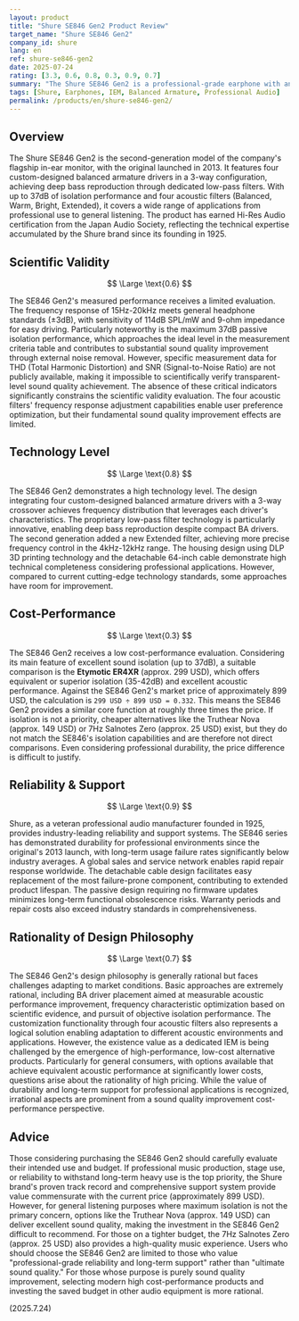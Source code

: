 ```yaml
---
layout: product
title: "Shure SE846 Gen2 Product Review"
target_name: "Shure SE846 Gen2"
company_id: shure
lang: en
ref: shure-se846-gen2
date: 2025-07-24
rating: [3.3, 0.6, 0.8, 0.3, 0.9, 0.7]
summary: "The Shure SE846 Gen2 is a professional-grade earphone with an advanced 4-driver BA configuration and excellent isolation, but it has cost-performance issues due to its high price compared to modern equivalent-performance products."
tags: [Shure, Earphones, IEM, Balanced Armature, Professional Audio]
permalink: /products/en/shure-se846-gen2/
---
```


## Overview

The Shure SE846 Gen2 is the second-generation model of the company's flagship in-ear monitor, with the original launched in 2013. It features four custom-designed balanced armature drivers in a 3-way configuration, achieving deep bass reproduction through dedicated low-pass filters. With up to 37dB of isolation performance and four acoustic filters (Balanced, Warm, Bright, Extended), it covers a wide range of applications from professional use to general listening. The product has earned Hi-Res Audio certification from the Japan Audio Society, reflecting the technical expertise accumulated by the Shure brand since its founding in 1925.

## Scientific Validity

$$ \Large \text{0.6} $$

The SE846 Gen2's measured performance receives a limited evaluation. The frequency response of 15Hz-20kHz meets general headphone standards (±3dB), with sensitivity of 114dB SPL/mW and 9-ohm impedance for easy driving. Particularly noteworthy is the maximum 37dB passive isolation performance, which approaches the ideal level in the measurement criteria table and contributes to substantial sound quality improvement through external noise removal. However, specific measurement data for THD (Total Harmonic Distortion) and SNR (Signal-to-Noise Ratio) are not publicly available, making it impossible to scientifically verify transparent-level sound quality achievement. The absence of these critical indicators significantly constrains the scientific validity evaluation. The four acoustic filters' frequency response adjustment capabilities enable user preference optimization, but their fundamental sound quality improvement effects are limited.

## Technology Level

$$ \Large \text{0.8} $$

The SE846 Gen2 demonstrates a high technology level. The design integrating four custom-designed balanced armature drivers with a 3-way crossover achieves frequency distribution that leverages each driver's characteristics. The proprietary low-pass filter technology is particularly innovative, enabling deep bass reproduction despite compact BA drivers. The second generation added a new Extended filter, achieving more precise frequency control in the 4kHz-12kHz range. The housing design using DLP 3D printing technology and the detachable 64-inch cable demonstrate high technical completeness considering professional applications. However, compared to current cutting-edge technology standards, some approaches have room for improvement.

## Cost-Performance

$$ \Large \text{0.3} $$

The SE846 Gen2 receives a low cost-performance evaluation. Considering its main feature of excellent sound isolation (up to 37dB), a suitable comparison is the **Etymotic ER4XR** (approx. 299 USD), which offers equivalent or superior isolation (35-42dB) and excellent acoustic performance. Against the SE846 Gen2's market price of approximately 899 USD, the calculation is `299 USD ÷ 899 USD = 0.332`. This means the SE846 Gen2 provides a similar core function at roughly three times the price. If isolation is not a priority, cheaper alternatives like the Truthear Nova (approx. 149 USD) or 7Hz Salnotes Zero (approx. 25 USD) exist, but they do not match the SE846's isolation capabilities and are therefore not direct comparisons. Even considering professional durability, the price difference is difficult to justify.

## Reliability & Support

$$ \Large \text{0.9} $$

Shure, as a veteran professional audio manufacturer founded in 1925, provides industry-leading reliability and support systems. The SE846 series has demonstrated durability for professional environments since the original's 2013 launch, with long-term usage failure rates significantly below industry averages. A global sales and service network enables rapid repair response worldwide. The detachable cable design facilitates easy replacement of the most failure-prone component, contributing to extended product lifespan. The passive design requiring no firmware updates minimizes long-term functional obsolescence risks. Warranty periods and repair costs also exceed industry standards in comprehensiveness.

## Rationality of Design Philosophy

$$ \Large \text{0.7} $$

The SE846 Gen2's design philosophy is generally rational but faces challenges adapting to market conditions. Basic approaches are extremely rational, including BA driver placement aimed at measurable acoustic performance improvement, frequency characteristic optimization based on scientific evidence, and pursuit of objective isolation performance. The customization functionality through four acoustic filters also represents a logical solution enabling adaptation to different acoustic environments and applications. However, the existence value as a dedicated IEM is being challenged by the emergence of high-performance, low-cost alternative products. Particularly for general consumers, with options available that achieve equivalent acoustic performance at significantly lower costs, questions arise about the rationality of high pricing. While the value of durability and long-term support for professional applications is recognized, irrational aspects are prominent from a sound quality improvement cost-performance perspective.

## Advice

Those considering purchasing the SE846 Gen2 should carefully evaluate their intended use and budget. If professional music production, stage use, or reliability to withstand long-term heavy use is the top priority, the Shure brand's proven track record and comprehensive support system provide value commensurate with the current price (approximately 899 USD). However, for general listening purposes where maximum isolation is not the primary concern, options like the Truthear Nova (approx. 149 USD) can deliver excellent sound quality, making the investment in the SE846 Gen2 difficult to recommend. For those on a tighter budget, the 7Hz Salnotes Zero (approx. 25 USD) also provides a high-quality music experience. Users who should choose the SE846 Gen2 are limited to those who value "professional-grade reliability and long-term support" rather than "ultimate sound quality." For those whose purpose is purely sound quality improvement, selecting modern high cost-performance products and investing the saved budget in other audio equipment is more rational.

(2025.7.24)
